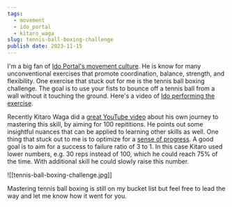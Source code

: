 ```yaml
---
tags:
  - movement
  - ido_portal
  - kitaro_waga
slug: tennis-ball-boxing-challenge
publish date: 2023-11-15
---
```

I'm a big fan of [Ido Portal's movement culture](https://www.idoportal.com). He is know for many unconventional exercises that promote coordination, balance, strength, and flexibility. One exercise that stuck out for me is the tennis ball boxing challenge. The goal is to use your fists to bounce off a tennis ball from a wall without it touching the ground. Here's a video of [Ido performing the exercise](https://www.facebook.com/portal.ido/videos/tennis-boxing/1087497214625591/).

Recently Kitaro Waga did a [great YouTube video](https://www.youtube.com/watch?v=jq-XEwHldq8) about his own journey to mastering this skill, by aiming for 100 repititions. He points out some insightful nuances that can be applied to learning other skills as well. One thing that stuck out to me is to optimize for a [sense of progress](https://youtu.be/jq-XEwHldq8?si=egCPea5dxm-1TeWX&t=481). A good goal is to aim for a success to failure ratio of 3 to 1. In this case Kitaro used lower numbers, e.g. 30 reps instead of 100, which he could reach 75% of the time. With additional skill he could slowly raise this number.

![[tennis-ball-boxing-challenge.jpg]]

Mastering tennis ball boxing is still on my bucket list but feel free to lead the way and let me know how it went for you.
